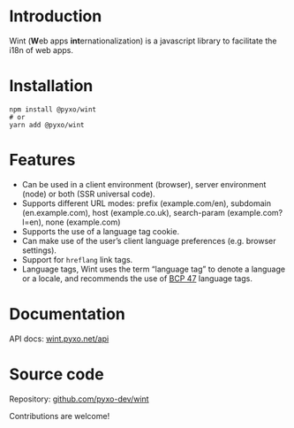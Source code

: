 # Introduction

Wint (**W**​eb apps **int**​ernationalization) is a javascript library to facilitate
the i18n of web apps.

# Installation

    npm install @pyxo/wint
    # or
    yarn add @pyxo/wint

# Features

- Can be used in a client environment (browser), server environment (node) or
  both (SSR universal code).
- Supports different URL modes: prefix (example.com/en), subdomain
  (en.example.com), host (example.co.uk), search-param (example.com?l=en), none
  (example.com)
- Supports the use of a language tag cookie.
- Can make use of the user&rsquo;s client language preferences (e.g. browser
  settings).
- Support for `hreflang` link tags.
- Language tags, Wint uses the term &ldquo;language tag&rdquo; to denote a language or a
  locale, and recommends the use of [BCP 47](https://www.w3.org/International/articles/language-tags) language tags.

# Documentation

API docs: [wint.pyxo.net/api](https://wint.pyxo.net/api)

# Source code

Repository: [github.com/pyxo-dev/wint](https://github.com/pyxo-dev/wint)

Contributions are welcome!
